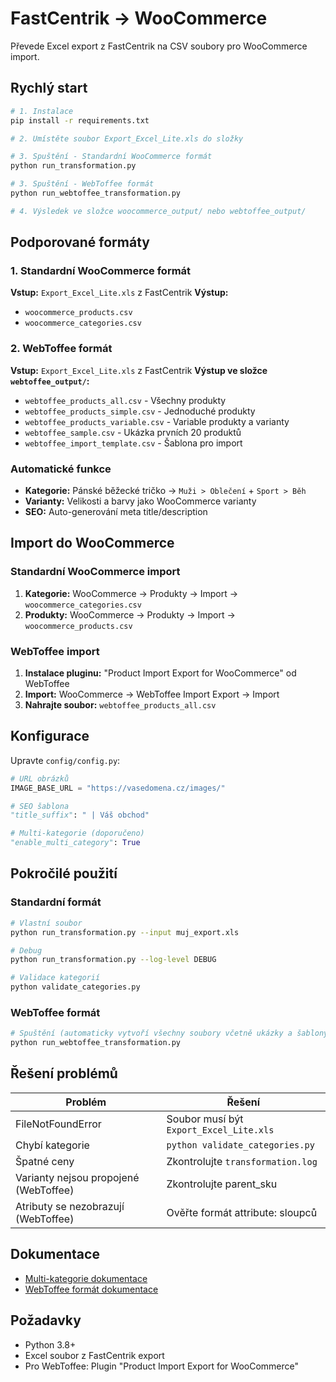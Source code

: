 # FastCentrik → WooCommerce

Převede Excel export z FastCentrik na CSV soubory pro WooCommerce import.

## Rychlý start

```bash
# 1. Instalace
pip install -r requirements.txt

# 2. Umístěte soubor Export_Excel_Lite.xls do složky

# 3. Spuštění - Standardní WooCommerce formát
python run_transformation.py

# 3. Spuštění - WebToffee formát
python run_webtoffee_transformation.py

# 4. Výsledek ve složce woocommerce_output/ nebo webtoffee_output/
```

## Podporované formáty

### 1. Standardní WooCommerce formát
**Vstup:** `Export_Excel_Lite.xls` z FastCentrik
**Výstup:**
- `woocommerce_products.csv`
- `woocommerce_categories.csv`

### 2. WebToffee formát
**Vstup:** `Export_Excel_Lite.xls` z FastCentrik
**Výstup ve složce `webtoffee_output/`:**
- `webtoffee_products_all.csv` - Všechny produkty
- `webtoffee_products_simple.csv` - Jednoduché produkty
- `webtoffee_products_variable.csv` - Variable produkty a varianty
- `webtoffee_sample.csv` - Ukázka prvních 20 produktů
- `webtoffee_import_template.csv` - Šablona pro import

### Automatické funkce
- **Kategorie:** Pánské běžecké tričko → `Muži > Oblečení` + `Sport > Běh`
- **Varianty:** Velikosti a barvy jako WooCommerce varianty
- **SEO:** Auto-generování meta title/description

## Import do WooCommerce

### Standardní WooCommerce import
1. **Kategorie:** WooCommerce → Produkty → Import → `woocommerce_categories.csv`
2. **Produkty:** WooCommerce → Produkty → Import → `woocommerce_products.csv`

### WebToffee import
1. **Instalace pluginu:** "Product Import Export for WooCommerce" od WebToffee
2. **Import:** WooCommerce → WebToffee Import Export → Import
3. **Nahrajte soubor:** `webtoffee_products_all.csv`

## Konfigurace

Upravte `config/config.py`:

```python
# URL obrázků
IMAGE_BASE_URL = "https://vasedomena.cz/images/"

# SEO šablona
"title_suffix": " | Váš obchod"

# Multi-kategorie (doporučeno)
"enable_multi_category": True
```

## Pokročilé použití

### Standardní formát
```bash
# Vlastní soubor
python run_transformation.py --input muj_export.xls

# Debug
python run_transformation.py --log-level DEBUG

# Validace kategorií
python validate_categories.py
```

### WebToffee formát
```bash
# Spuštění (automaticky vytvoří všechny soubory včetně ukázky a šablony)
python run_webtoffee_transformation.py
```

## Řešení problémů

| Problém | Řešení |
|---------|--------|
| FileNotFoundError | Soubor musí být `Export_Excel_Lite.xls` |
| Chybí kategorie | `python validate_categories.py` |
| Špatné ceny | Zkontrolujte `transformation.log` |
| Varianty nejsou propojené (WebToffee) | Zkontrolujte parent_sku |
| Atributy se nezobrazují (WebToffee) | Ověřte formát attribute: sloupců |

## Dokumentace

- [Multi-kategorie dokumentace](docs/MULTI_CATEGORY_DOCUMENTATION.md)
- [WebToffee formát dokumentace](docs/WEBTOFFEE_FORMAT_DOCUMENTATION.md)

## Požadavky

- Python 3.8+
- Excel soubor z FastCentrik export
- Pro WebToffee: Plugin "Product Import Export for WooCommerce"